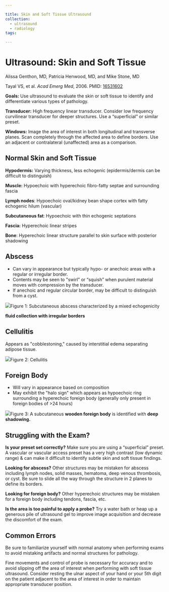 ```yaml
---

title: Skin and Soft Tissue Ultrasound
collection:
  - ultrasound
  - radiology
tags:

---
```


# Ultrasound: Skin and Soft Tissue

Alissa Genthon, MD, Patricia Henwood, MD, and Mike Stone, MD

Tayal VS, et al. *Acad Emerg Med*, 2006. PMID: [16531602](http://www.ncbi.nlm.nih.gov/pubmed/?term=The+effect+of+soft-tissue+ultrasound+on+the+management+of+cellulitis+in+the+emergency+department.+Academic+Emergency+Medicine+%3A+Official+Journal+of+the+Society+for+Academic+Emergency+Medicine%2C+13(4)%2C+384%E2%80%93388.+doi%3A10.1197%2Fj.aem.2005.11.074)

**Goals:** Use ultrasound to evaluate the skin or soft tissue to identify and differentiate various types of pathology.

**Transducer:** High frequency linear transducer. Consider low frequency curvilinear transducer for deeper structures. Use a “superficial” or similar preset.

**Windows:** Image the area of interest in both longitudinal and transverse planes.
Scan completely through the affected area to define borders.
Use an adjacent or contralateral (unaffected) area as a comparison.

## Normal Skin and Soft Tissue

**Hypodermis:** Varying thickness, less echogenic (epidermis/dermis can be difficult to distinguish)

**Muscle:** Hypoechoic with hyperechoic fibro-fatty septae and surrounding fascia

**Lymph nodes**: Hypoechoic oval/kidney bean shape cortex with fatty echogenic hilum (vascular)

**Subcutaneous fat**: Hypoechoic with thin echogenic septations

**Fascia:** Hyperechoic linear stripes

**Bone**: Hyperechoic linear structure parallel to skin surface with posterior shadowing

## Abscess

-   Can vary in appearance but typically hypo- or anechoic areas with a regular or irregular border.
-   Contents may be seen to "swirl” or “squish” when purulent material moves with compression by the transducer.
-   If anechoic and regular circular border, may be difficult to distinguish from a cyst.

![](https://d2p53dh3qxfm0x.cloudfront.net/uploads/img/1jz/1/c/877ca52d-cfe9-53df-95b3-33d4907d3840/640.png)Figure 1: Subcutaneous abscess characterized by a mixed echogenicity

**fluid collection with irregular borders**

## Cellulitis

Appears as "cobblestoning," caused by interstitial edema separating adipose tissue.

![](https://d2p53dh3qxfm0x.cloudfront.net/uploads/img/1jz/1/c/3cefc168-fc0c-563e-b028-cd1fc32316be/640.png)Figure 2: Cellulitis

## Foreign Body

-   Will vary in appearance based on composition
-   May exhibit the "halo sign" which appears as hypoechoic ring surrounding a hyperechoic foreign body (generally only present in foreign bodies of &gt;24 hours)

![](https://d2p53dh3qxfm0x.cloudfront.net/uploads/img/1jz/1/c/78e2d0c6-eda2-5801-887f-b17e5dcdae0e/640.png)Figure 3: A subcutaneous **wooden foreign body** is identified with **deep shadowing.**

## Struggling with the Exam?

**Is your preset set correctly?**
Make sure you are using a “superficial” preset. A vascular or vascular access preset has a very high contrast (low dynamic range) & can make it difficult to identify subtle skin and soft tissue findings.

**Looking for abscess?**
Other structures may be mistaken for abscess including lymph nodes, solid masses, hematoma, deep venous thrombosis, or cyst. Be sure to slide all the way through the structure in 2 planes to define its borders.

**Looking for foreign body?**
Other hyperechoic structures may be mistaken for a foreign body including tendons, fascia, etc.

**Is the area is too painful to apply a probe?**
Try a water bath or heap up a generous pile of ultrasound gel to improve image acquisition and decrease the discomfort of the exam.

## Common Errors

Be sure to familiarize yourself with normal anatomy when performing exams to avoid mistaking artifacts and normal structures for pathology.

Fine movements and control of probe is necessary for accuracy and to avoid slipping off the area of interest when performing with soft tissue ultrasound. Consider resting the ulnar aspect of your hand or your 5th digit on the patient adjacent to the area of interest in order to maintain appropriate transducer position.
